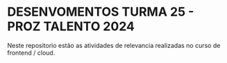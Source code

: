 # DESENVOMENTOS TURMA 25 - PROZ TALENTO 2024

Neste repositorio estão as atividades de relevancia realizadas no curso de frontend / cloud.
